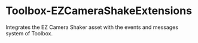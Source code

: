 # Toolbox-EZCameraShakeExtensions
Integrates the EZ Camera Shaker asset with the events and messages system of Toolbox.
